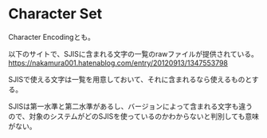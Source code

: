 # Character Set

Character Encodingとも。

以下のサイトで、SJISに含まれる文字の一覧のrawファイルが提供されている。
https://nakamura001.hatenablog.com/entry/20120913/1347553798

SJISで使える文字は一覧を用意しておいて、それに含まれるなら使えるものとする。

SJISは第一水準と第二水準があるし、バージョンによって含まれる文字も違うので、対象のシステムがどのSJISを使っているのかわからないと判別しても意味がない。

